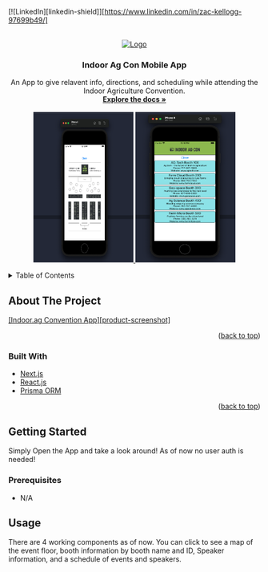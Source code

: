 <div id="top"></div>
<!--
*** Thanks for checking out the Best-README-Template. If you have a suggestion
*** that would make this better, please fork the repo and create a pull request
*** or simply open an issue with the tag "enhancement".
*** Don't forget to give the project a star!
*** Thanks again! Now go create something AMAZING! :D
-->

<!-- PROJECT SHIELDS -->
<!--
*** I'm using markdown "reference style" links for readability.
*** Reference links are enclosed in brackets [ ] instead of parentheses ( ).
*** See the bottom of this document for the declaration of the reference variables
*** for contributors-url, forks-url, etc. This is an optional, concise syntax you may use.
*** https://www.markdownguide.org/basic-syntax/#reference-style-links
-->
<!-- [![Contributors][contributors-shield]][contributors-url]
[![Forks][forks-shield]][forks-url]
[![Stargazers][stars-shield]][stars-url]
[![Issues][issues-shield]][issues-url]
[![MIT License][license-shield]][license-url] -->

[![LinkedIn][linkedin-shield]][https://www.linkedin.com/in/zac-kellogg-97699b49/]

<!-- PROJECT LOGO -->
<br />
<div align="center">
  <a href="https://github.com/Zkellogg/soloReact">
    <img src="https://indoor.ag/wp-content/uploads/2020/02/IndoorAg_Logo_Horizontal_BW-1.png" alt="Logo" width="300" height="80">
  </a>

<h3 align="center">Indoor Ag Con Mobile App</h3>

  <p align="center">
    An App to give relavent info, directions, and scheduling while attending the Indoor Agriculture Convention. 
    <br />
    <a href="https://github.com/Zkellogg/soloReact"><strong>Explore the docs »</strong></a>
    <br />
    <br />
   <a href="https://github.com/github_username/repo_name">
     <img src="./images/Screen Shot 2021-10-01 at 12.10.34 PM.png"  width="200" height="300">
     <img src="./images/Screen Shot 2021-10-01 at 12.10.48 PM.png" width="200" height="300">
    </a>


  </p>
</div>

<!-- TABLE OF CONTENTS -->
<details>
  <summary>Table of Contents</summary>
  <ol>
    <li>
      <a href="#about-the-project">About The Project</a>
      <ul>
        <li><a href="#built-with">Built With</a></li>
      </ul>
    </li>
    <li>
      <a href="#getting-started">Getting Started</a>
      <ul>
        <li><a href="#prerequisites">Prerequisites</a></li>
        <li><a href="#installation">Installation</a></li>
      </ul>
    </li>
    <li><a href="#usage">Usage</a></li>
    <li><a href="#roadmap">Roadmap</a></li>
    <li><a href="#contributing">Contributing</a></li>
    <li><a href="#license">License</a></li>
    <li><a href="#contact">Contact</a></li>
    <li><a href="#acknowledgments">Acknowledgments</a></li>
  </ol>
</details>

<!-- ABOUT THE PROJECT -->

## About The Project

[[Indoor.ag Convention App][product-screenshot]](https://github.com/Zkellogg/soloReact)

<p align="right">(<a href="#top">back to top</a>)</p>

### Built With

- [Next.js](https://nodejs.org/)
- [React.js](https://reactjs.org/)
- [Prisma ORM](https://prisma.io/)

<p align="right">(<a href="#top">back to top</a>)</p>

<!-- GETTING STARTED -->

## Getting Started

Simply Open the App and take a look around! As of now no user auth is needed!

### Prerequisites

- N/A

## Usage

There are 4 working components as of now. You can click to see a map of the event floor, booth information by booth name and ID, Speaker information, and a schedule of events and speakers.
